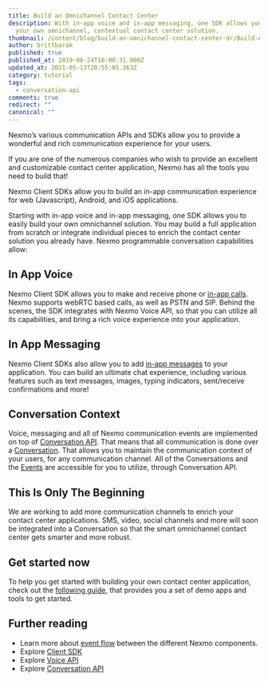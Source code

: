 ```yaml
---
title: Build an Omnichannel Contact Center
description: With in-app voice and in-app messaging, one SDK allows you to build
  your own omnichannel, contextual contact center solution.
thumbnail: /content/blog/build-an-omnichannel-contact-center-dr/Build-An-Omnichannel-Contact-Center_1200x675.jpg
author: brittbarak
published: true
published_at: 2019-06-24T16:00:31.000Z
updated_at: 2021-05-13T20:55:05.363Z
category: tutorial
tags:
  - conversation-api
comments: true
redirect: ""
canonical: ""
---
```


Nexmo’s various communication APIs and SDKs allow you to provide a wonderful and rich communication experience for your users. 

If you are one of the numerous companies who wish to provide an excellent and customizable contact center application, Nexmo has all the tools you need to build that!

Nexmo Client SDKs allow you to build an in-app communication experience for web (Javascript), Android, and iOS applications. 

Starting with in-app voice and in-app messaging, one SDK allows you to easily build your own omnichannel solution. You may build a full application from scratch or integrate individual pieces to enrich the contact center solution you already have. Nexmo programmable conversation capabilities allow:

## In App Voice

Nexmo Client SDK allows you to make and receive phone or [in-app calls](https://developer.nexmo.com/client-sdk/in-app-voice/overview). Nexmo supports webRTC based calls, as well as PSTN and SIP. Behind the scenes, the SDK integrates with Nexmo Voice API, so that you can utilize all its capabilities, and bring a rich voice experience into your application. 

## In App Messaging

Nexmo Client SDKs also allow you to add [in-app messages](https://developer.nexmo.com/client-sdk/in-app-messaging/overview) to your application. You can build an ultimate chat experience, including various features such as text messages, images, typing indicators, sent/receive confirmations and more!

## Conversation Context

Voice, messaging and all of Nexmo communication events are implemented on top of [Conversation API](https://developer.nexmo.com/conversation/concepts/conversation). That means that all communication is done over a [Conversation](https://developer.nexmo.com/conversation/concepts/conversation). That allows you to maintain the communication context of your users, for any communication channel. All of the Conversations and the [Events](https://developer.nexmo.com/conversation/concepts/event) are accessible for you to utilize, through Conversation API.

## This Is Only The Beginning

We are working to add more communication channels to enrich your contact center applications. SMS, video, social channels and more will soon be integrated into a Conversation so that the smart omnichannel contact center gets smarter and more robust.

## Get started now
To help you get started with building your own contact center application, check out the [following guide](https://developer.nexmo.com/client-sdk/in-app-voice/contact-center-overview), that provides you a set of demo apps and tools to get started.

## Further reading

* Learn more about [event flow](https://developer.nexmo.com/conversation/guides/event-flow) between the different Nexmo components.
* Explore [Client SDK](https://developer.nexmo.com/client-sdk/overview)
* Explore [Voice API](https://developer.nexmo.com/conversation/overview)
* Explore [Conversation API](https://developer.nexmo.com/conversation/overview)


